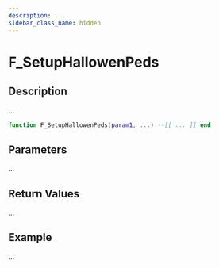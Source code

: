 ```yaml
---
description: ...
sidebar_class_name: hidden
---
```


# F_SetupHallowenPeds

## Description

...

```lua
function F_SetupHallowenPeds(param1, ...) --[[ ... ]] end
```

## Parameters

...

## Return Values

...

## Example

...

